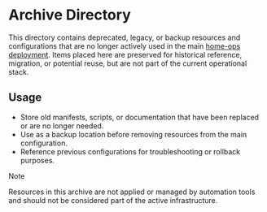 # Archive Directory

This directory contains deprecated, legacy, or backup resources and configurations that are no longer actively used in the main [home-ops deployment](https://github.com/bykaj/home-ops/tree/main/kubernetes). Items placed here are preserved for historical reference, migration, or potential reuse, but are not part of the current operational stack.

## Usage
- Store old manifests, scripts, or documentation that have been replaced or are no longer needed.
- Use as a backup location before removing resources from the main configuration.
- Reference previous configurations for troubleshooting or rollback purposes.

> [!NOTE]
> Resources in this archive are not applied or managed by automation tools and should not be considered part of the active infrastructure.